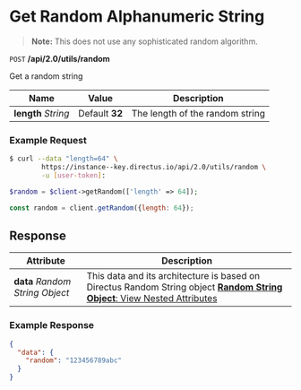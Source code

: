 # Get Random Alphanumeric String

> **Note:** This does not use any sophisticated random algorithm.

<span class="request">`POST` **/api/2.0/utils/random**</span>

<span class="description">Get a random string</span>

<span class="arguments">Name</span> | Value | Description
------------------ | ----- | -----------
**length** _String_  |  <span class="default">Default **32**</span>  |  The length of the random string

### Example Request

```bash
$ curl --data "length=64" \
        https://instance--key.directus.io/api/2.0/utils/random \
        -u [user-token]:
```

```php
$random = $client->getRandom(['length' => 64]);
```

```javascript
const random = client.getRandom({length: 64});
```

## Response

<span class="attributes">Attribute</span> | Description
------|------------
**data** _Random String Object_ | <span class="custom">This data and its architecture is based on Directus Random String object</span> [**Random String Object**: View Nested Attributes](/overview/objects-model.md#random-string-object)

### Example Response

```json
{
  "data": {
    "random": "123456789abc"
  }
}
```

